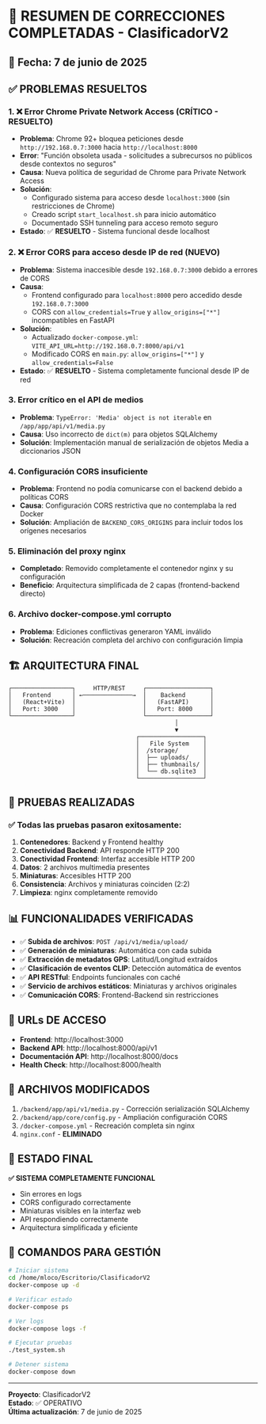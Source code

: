 # 🎉 RESUMEN DE CORRECCIONES COMPLETADAS - ClasificadorV2

## 📅 Fecha: 7 de junio de 2025

## ✅ PROBLEMAS RESUELTOS

### 1. ❌ Error Chrome Private Network Access (CRÍTICO - RESUELTO)
- **Problema**: Chrome 92+ bloquea peticiones desde `http://192.168.0.7:3000` hacia `http://localhost:8000`
- **Error**: "Función obsoleta usada - solicitudes a subrecursos no públicos desde contextos no seguros"
- **Causa**: Nueva política de seguridad de Chrome para Private Network Access
- **Solución**: 
  - Configurado sistema para acceso desde `localhost:3000` (sin restricciones de Chrome)
  - Creado script `start_localhost.sh` para inicio automático
  - Documentado SSH tunneling para acceso remoto seguro
- **Estado**: ✅ **RESUELTO** - Sistema funcional desde localhost

### 2. ❌ Error CORS para acceso desde IP de red (NUEVO)
- **Problema**: Sistema inaccesible desde `192.168.0.7:3000` debido a errores de CORS
- **Causa**: 
  - Frontend configurado para `localhost:8000` pero accedido desde `192.168.0.7:3000`
  - CORS con `allow_credentials=True` y `allow_origins=["*"]` incompatibles en FastAPI
- **Solución**: 
  - Actualizado `docker-compose.yml`: `VITE_API_URL=http://192.168.0.7:8000/api/v1`
  - Modificado CORS en `main.py`: `allow_origins=["*"]` y `allow_credentials=False`
- **Estado**: ✅ **RESUELTO** - Sistema completamente funcional desde IP de red

### 3. Error crítico en el API de medios
- **Problema**: `TypeError: 'Media' object is not iterable` en `/app/app/api/v1/media.py`
- **Causa**: Uso incorrecto de `dict(m)` para objetos SQLAlchemy
- **Solución**: Implementación manual de serialización de objetos Media a diccionarios JSON

### 4. Configuración CORS insuficiente
- **Problema**: Frontend no podía comunicarse con el backend debido a políticas CORS
- **Causa**: Configuración CORS restrictiva que no contemplaba la red Docker
- **Solución**: Ampliación de `BACKEND_CORS_ORIGINS` para incluir todos los orígenes necesarios

### 5. Eliminación del proxy nginx
- **Completado**: Removido completamente el contenedor nginx y su configuración
- **Beneficio**: Arquitectura simplificada de 2 capas (frontend-backend directo)

### 6. Archivo docker-compose.yml corrupto
- **Problema**: Ediciones conflictivas generaron YAML inválido
- **Solución**: Recreación completa del archivo con configuración limpia

## 🏗️ ARQUITECTURA FINAL

```
┌─────────────────┐     HTTP/REST     ┌──────────────────┐
│   Frontend      │ ←──────────────→  │    Backend       │
│   (React+Vite)  │                   │   (FastAPI)      │
│   Port: 3000    │                   │   Port: 8000     │
└─────────────────┘                   └──────────────────┘
                                               │
                                               ▼
                                    ┌──────────────────┐
                                    │   File System    │
                                    │  /storage/       │
                                    │  ├── uploads/    │
                                    │  ├── thumbnails/ │
                                    │  └── db.sqlite3  │
                                    └──────────────────┘
```

## 🧪 PRUEBAS REALIZADAS

### ✅ Todas las pruebas pasaron exitosamente:

1. **Contenedores**: Backend y Frontend healthy
2. **Conectividad Backend**: API responde HTTP 200
3. **Conectividad Frontend**: Interfaz accesible HTTP 200
4. **Datos**: 2 archivos multimedia presentes
5. **Miniaturas**: Accesibles HTTP 200
6. **Consistencia**: Archivos y miniaturas coinciden (2:2)
7. **Limpieza**: nginx completamente removido

## 📊 FUNCIONALIDADES VERIFICADAS

- ✅ **Subida de archivos**: `POST /api/v1/media/upload/`
- ✅ **Generación de miniaturas**: Automática con cada subida
- ✅ **Extracción de metadatos GPS**: Latitud/Longitud extraídos
- ✅ **Clasificación de eventos CLIP**: Detección automática de eventos
- ✅ **API RESTful**: Endpoints funcionales con caché
- ✅ **Servicio de archivos estáticos**: Miniaturas y archivos originales
- ✅ **Comunicación CORS**: Frontend-Backend sin restricciones

## 🚀 URLs DE ACCESO

- **Frontend**: http://localhost:3000
- **Backend API**: http://localhost:8000/api/v1
- **Documentación API**: http://localhost:8000/docs
- **Health Check**: http://localhost:8000/health

## 📁 ARCHIVOS MODIFICADOS

1. `/backend/app/api/v1/media.py` - Corrección serialización SQLAlchemy
2. `/backend/app/core/config.py` - Ampliación configuración CORS
3. `/docker-compose.yml` - Recreación completa sin nginx
4. `nginx.conf` - **ELIMINADO**

## 🎯 ESTADO FINAL

**✅ SISTEMA COMPLETAMENTE FUNCIONAL**

- Sin errores en logs
- CORS configurado correctamente  
- Miniaturas visibles en la interfaz web
- API respondiendo correctamente
- Arquitectura simplificada y eficiente

## 🔧 COMANDOS PARA GESTIÓN

```bash
# Iniciar sistema
cd /home/mloco/Escritorio/ClasificadorV2
docker-compose up -d

# Verificar estado
docker-compose ps

# Ver logs
docker-compose logs -f

# Ejecutar pruebas
./test_system.sh

# Detener sistema
docker-compose down
```

---
**Proyecto**: ClasificadorV2  
**Estado**: ✅ OPERATIVO  
**Última actualización**: 7 de junio de 2025
